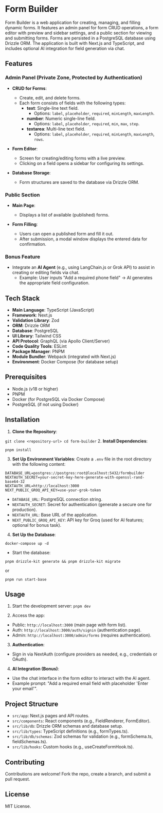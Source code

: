 # Form Builder

Form Builder is a web application for creating, managing, and filling dynamic forms. It features an admin panel for form CRUD operations, a form editor with preview and sidebar settings, and a public section for viewing and submitting forms. Forms are persisted in a PostgreSQL database using Drizzle ORM. The application is built with Next.js and TypeScript, and includes optional AI integration for field generation via chat.

## Features

### Admin Panel (Private Zone, Protected by Authentication)
- **CRUD for Forms**:
    - Create, edit, and delete forms.
    - Each form consists of fields with the following types:
        - **text**: Single-line text field.
            - Options: `label`, `placeholder`, `required`, `minLength`, `maxLength`.
        - **number**: Numeric single-line field.
            - Options: `label`, `placeholder`, `required`, `min`, `max`, `step`.
        - **textarea**: Multi-line text field.
            - Options: `label`, `placeholder`, `required`, `minLength`, `maxLength`, `rows`.

- **Form Editor**:
    - Screen for creating/editing forms with a live preview.
    - Clicking on a field opens a sidebar for configuring its settings.

- **Database Storage**:
    - Form structures are saved to the database via Drizzle ORM.

### Public Section
- **Main Page**:
    - Displays a list of available (published) forms.

- **Form Filling**:
    - Users can open a published form and fill it out.
    - After submission, a modal window displays the entered data for confirmation.

### Bonus Feature
- Integrate an **AI Agent** (e.g., using LangChain.js or Grok API) to assist in creating or editing fields via chat.
    - Example: User inputs "Add a required phone field" → AI generates the appropriate field configuration.

## Tech Stack
- **Main Language**: TypeScript (JavaScript)
- **Framework**: Next.js
- **Validation Library**: Zod
- **ORM**: Drizzle ORM
- **Database**: PostgreSQL
- **UI Library**: Tailwind CSS
- **API Protocol**: GraphQL (via Apollo Client/Server)
- **Code Quality Tools**: ESLint
- **Package Manager**: PNPM
- **Module Bundler**: Webpack (integrated with Next.js)
- **Environment**: Docker Compose (for database setup)

## Prerequisites
- Node.js (v18 or higher)
- PNPM
- Docker (for PostgreSQL via Docker Compose)
- PostgreSQL (if not using Docker)

## Installation

1. **Clone the Repository**:

``
git clone <repository-url>
cd form-builder
``
2. **Install Dependencies**:
   
``
pnpm install
``

3. **Set Up Environment Variables**:
   Create a `.env` file in the root directory with the following content:
````dotenv
DATABASE_URL=postgres://postgres:root@localhost:5432/formbuilder
NEXTAUTH_SECRET=your-secret-key-here-generate-with-openssl-rand-base64-32
NEXTAUTH_URL=http://localhost:3000
NEXT_PUBLIC_GROQ_API_KEY=use-your-grok-token
````

- `DATABASE_URL`: PostgreSQL connection string.
- `NEXTAUTH_SECRET`: Secret for authentication (generate a secure one for production).
- `NEXTAUTH_URL`: Base URL of the application.
- `NEXT_PUBLIC_GROQ_API_KEY`: API key for Groq (used for AI features; optional for bonus task).

4. **Set Up the Database**:

``docker-compose up -d
``
- Start the database:

``pnpm drizzle-kit generate && pnpm drizzle-kit migrate
``

or

``pnpm run start-base``

## Usage

1. Start the development server:
``pnpm dev
``

2. Access the app:
- Public: `http://localhost:3000` (main page with form list).
- Auth: `http://localhost:3000/auth/signin` (authentication page).
- Admin: `http://localhost:3000/admin/forms` (requires authentication).

3. **Authentication**:
- Sign in via NextAuth (configure providers as needed, e.g., credentials or OAuth).

4. **AI Integration (Bonus)**:
- Use the chat interface in the form editor to interact with the AI agent.
- Example prompt: "Add a required email field with placeholder 'Enter your email'".

## Project Structure
- `src/app`: Next.js pages and API routes.
- `src/components`: React components (e.g., FieldRenderer, FormEditor).
- `src/lib/db`: Drizzle ORM schemas and database setup.
- `src/lib/types`: TypeScript definitions (e.g., formTypes.ts).
- `src/lib/db/schemas`: Zod schemas for validation (e.g., formSchema.ts, fieldSchemas.ts).
- `src/lib/hooks`: Custom hooks (e.g., useCreateFormHook.ts).

## Contributing
Contributions are welcome! Fork the repo, create a branch, and submit a pull request.

## License
MIT License.